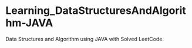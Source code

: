 # Learning_DataStructuresAndAlgorithm-JAVA
Data Structures and Algorithm using JAVA with Solved LeetCode.


